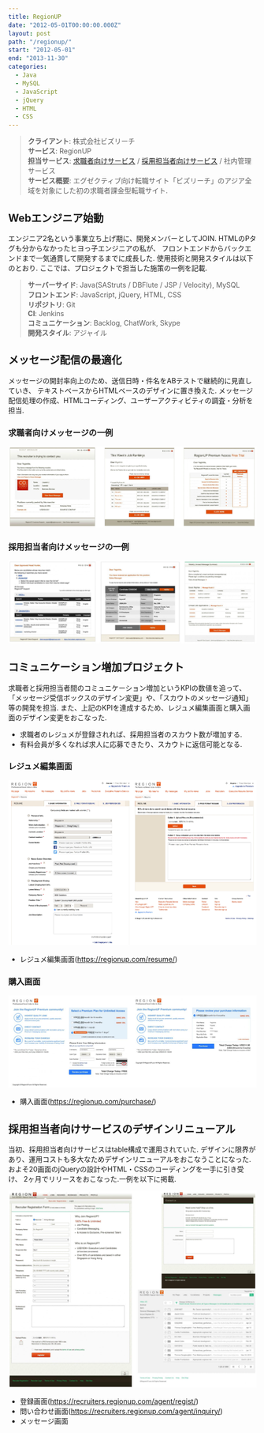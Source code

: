 ```yaml
---
title: RegionUP
date: "2012-05-01T00:00:00.000Z"
layout: post
path: "/regionup/"
start: "2012-05-01"
end: "2013-11-30"
categories:
  - Java
  - MySQL
  - JavaScript
  - jQuery
  - HTML
  - CSS
---
```


> <b>クライアント</b>: 株式会社ビズリーチ<br />
> <b>サービス</b>: RegionUP<br />
> <b>担当サービス</b>: <a href="https://www.regionup.com/" target="blank">求職者向けサービス</a> / <a href="https://recruiters.regionup.com/" target="blank">採用担当者向けサービス</a> / 社内管理サービス<br />
> <b>サービス概要</b>: エグゼクティブ向け転職サイト「ビズリーチ」のアジア全域を対象にした初の求職者課金型転職サイト.

<!--more-->

## Webエンジニア始動
エンジニア2名という事業立ち上げ期に、開発メンバーとしてJOIN.
HTMLのPタグも分からなかったヒヨっ子エンジニアの私が、
フロントエンドからバックエンドまで一気通貫して開発するまでに成長した.
使用技術と開発スタイルは以下のとおり.
ここでは、プロジェクトで担当した施策の一例を記載.

> <b>サーバーサイド</b>: Java(SAStruts / DBFlute / JSP / Velocity), MySQL<br />
> <b>フロントエンド</b>: JavaScript, jQuery, HTML, CSS<br />
> <b>リポジトリ</b>: Git<br />
> <b>CI</b>: Jenkins<br />
> <b>コミュニケーション</b>: Backlog, ChatWork, Skype<br />
> <b>開発スタイル</b>: アジャイル

## メッセージ配信の最適化
メッセージの開封率向上のため、送信日時・件名をABテストで継続的に見直していき、
テキストベースからHTMLベースのデザインに置き換えた.
メッセージ配信処理の作成、HTMLコーディング、ユーザーアクティビティの調査・分析を担当.

### 求職者向けメッセージの一例

<img src="./rup-candidate-mail.jpg" alt="求職者向けメール" />

### 採用担当者向けメッセージの一例

<img src="./rup-recruiter-mail.jpg" alt="採用担当者向けメール" />

## コミュニケーション増加プロジェクト
求職者と採用担当者間のコミュニケーション増加というKPIの数値を追って、
「メッセージ受信ボックスのデザイン変更」や、「スカウトのメッセージ通知」等の開発を担当.
また、上記のKPIを達成するため、レジュメ編集画面と購入画面のデザイン変更をおこなった.
- 求職者のレジュメが登録されれば、採用担当者のスカウト数が増加する.
- 有料会員が多くなれば求人に応募できたり、スカウトに返信可能となる.

### レジュメ編集画面

<img src="./rup-resume-flow.jpg" alt="レジュメ編集画面" />

- レジュメ編集画面(<a href="https://regionup.com/resume/" target="blank">https://regionup.com/resume/</a>)

### 購入画面

<img src="./rup-purchase-flow.jpg" alt="購入画面" />

- 購入画面(<a href="https://regionup.com/purchase/" target="blank">https://regionup.com/purchase/</a>)

## 採用担当者向けサービスのデザインリニューアル
当初、採用担当者向けサービスはtable構成で運用されていた.
デザインに限界があり、運用コストも多大なためデザインリニューアルをおこなうことになった.
およそ20画面のjQueryの設計やHTML・CSSのコーディングを一手に引き受け、
2ヶ月でリリースをおこなった.一例を以下に掲載.

<img src="./rup-recruiter-renewal.jpg" alt="採用担当者向けサービスのリニューアル" />

- 登録画面(<a href="https://recruiters.regionup.com/agent/regist/" target="blank">https://recruiters.regionup.com/agent/regist/</a>)
- 問い合わせ画面(<a href="https://recruiters.regionup.com/agent/inquiry/" target="blank">https://recruiters.regionup.com/agent/inquiry/</a>)
- メッセージ画面
